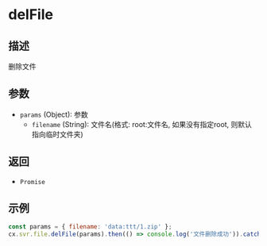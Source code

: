 # delFile

## 描述
删除文件

## 参数
- `params` (Object): 参数
  - `filename` (String): 文件名(格式: root:文件名, 如果没有指定root, 则默认指向临时文件夹)

## 返回
- `Promise`

## 示例
```javascript
const params = { filename: 'data:ttt/1.zip' };
cx.svr.file.delFile(params).then(() => console.log('文件删除成功')).catch(err => console.error('删除失败', err));
``` 